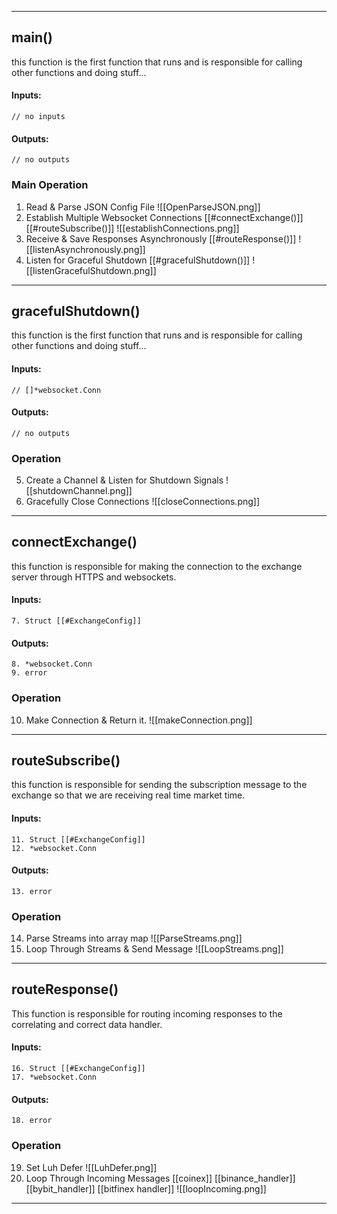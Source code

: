 ___
## main()
this function is the first function that runs and is responsible for calling other functions and doing stuff...

#### Inputs:
```
// no inputs
```

#### Outputs:
```
// no outputs
```

### Main Operation
1. Read & Parse JSON Config File
	![[OpenParseJSON.png]]
2. Establish Multiple Websocket Connections
	[[#connectExchange()]]
	[[#routeSubscribe()]]
	![[establishConnections.png]]
3. Receive & Save Responses Asynchronously
	[[#routeResponse()]]
	![[listenAsynchronously.png]]
4. Listen for Graceful Shutdown
	[[#gracefulShutdown()]]
	![[listenGracefulShutdown.png]]
___
## gracefulShutdown()
this function is the first function that runs and is responsible for calling other functions and doing stuff...

#### Inputs:
```
// []*websocket.Conn
```

#### Outputs:
```
// no outputs
```

### Operation
5. Create a Channel & Listen for Shutdown Signals
	![[shutdownChannel.png]]
6. Gracefully Close Connections
	![[closeConnections.png]]

___
## connectExchange()
this function is responsible for making the connection to the exchange server through HTTPS and websockets.

#### Inputs:
```
7. Struct [[#ExchangeConfig]]
```

#### Outputs:
```
8. *websocket.Conn
9. error
```

### Operation
10. Make Connection & Return it. 
    ![[makeConnection.png]]


___
## routeSubscribe()
this function is responsible for sending the subscription message to the exchange so that we are receiving real time market time.

#### Inputs:
```
11. Struct [[#ExchangeConfig]]
12. *websocket.Conn
```

#### Outputs:
```
13. error
```

### Operation
14. Parse Streams into array map
	![[ParseStreams.png]]
15. Loop Through Streams & Send Message
	![[LoopStreams.png]]
___
## routeResponse()
This function is responsible for routing incoming responses to the correlating and correct data handler.

#### Inputs:
```
16. Struct [[#ExchangeConfig]]
17. *websocket.Conn
```

#### Outputs:
```
18. error
```

### Operation
19. Set Luh Defer
	![[LuhDefer.png]]
20. Loop Through Incoming Messages
	[[coinex]]
	[[binance_handler]]
	[[bybit_handler]]
	[[bitfinex handler]]
	![[loopIncoming.png]]

___
